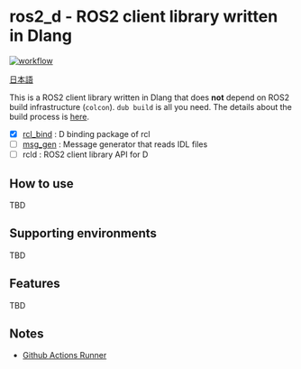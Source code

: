 # ros2_d - ROS2 client library written in Dlang

[![workflow](https://github.com/nonanonno/ros2_d/actions/workflows/workflow.yml/badge.svg?branch=main)](https://github.com/nonanonno/ros2_d/actions/workflows/workflow.yml)

[日本語](doc/README_JP.md)

This is a ROS2 client library written in Dlang that does **not** depend on ROS2 build infrastructure (`colcon`). `dub build` is all you need. The details about the build process is [here](doc/build_process.md).

- [x] [rcl_bind](rcl_bind) : D binding package of rcl
- [ ] [msg_gen](msg_gen/) : Message generator that reads IDL files
- [ ] rcld : ROS2 client library API for D

## How to use

TBD

## Supporting environments

TBD

## Features

TBD

## Notes

- [Github Actions Runner](https://github.com/nonanonno/ros2_runner)
